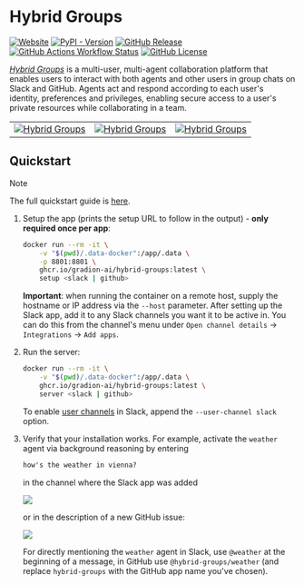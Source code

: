 # Hybrid Groups

<p align="left">
    <a href="https://gradion-ai.github.io/hybrid-groups/"><img alt="Website" src="https://img.shields.io/website?url=https%3A%2F%2Fgradion-ai.github.io%2Fhybrid-groups%2F&up_message=online&down_message=offline&label=docs"></a>
    <a href="https://pypi.org/project/hybrid-groups/"><img alt="PyPI - Version" src="https://img.shields.io/pypi/v/hybrid-groups?color=blue"></a>
    <a href="https://github.com/gradion-ai/hybrid-groups/releases"><img alt="GitHub Release" src="https://img.shields.io/github/v/release/gradion-ai/hybrid-groups"></a>
    <a href="https://github.com/gradion-ai/hybrid-groups/actions"><img alt="GitHub Actions Workflow Status" src="https://img.shields.io/github/actions/workflow/status/gradion-ai/hybrid-groups/test.yml"></a>
    <a href="https://github.com/gradion-ai/hybrid-groups/blob/main/LICENSE"><img alt="GitHub License" src="https://img.shields.io/github/license/gradion-ai/hybrid-groups?color=blueviolet"></a>
</p>

[*Hybrid Groups*](https://gradion-ai.github.io/hybrid-groups/) is a multi-user, multi-agent collaboration platform that enables users to interact with both agents and other users in group chats on Slack and GitHub. Agents act and respond according to each user's identity, preferences and privileges, enabling secure access to a user's private resources while collaborating in a team.

<table>
<tr>
<td><a href="https://gradion-ai.github.io/hybrid-groups/images/overview/overview-1.png" target="_blank"><img src="https://gradion-ai.github.io/hybrid-groups/images/overview/overview-1.png" alt="Hybrid Groups" /></a></td>
<td><a href="https://gradion-ai.github.io/hybrid-groups/images/overview/overview-2.png" target="_blank"><img src="https://gradion-ai.github.io/hybrid-groups/images/overview/overview-2.png" alt="Hybrid Groups" /></a></td>
<td><a href="https://gradion-ai.github.io/hybrid-groups/images/overview/overview-3.png" target="_blank"><img src="https://gradion-ai.github.io/hybrid-groups/images/overview/overview-3-crop.png" alt="Hybrid Groups" /></a></td>
</tr>
</table>

## Quickstart

> [!NOTE]
> The full quickstart guide is [here](https://gradion-ai.github.io/hybrid-groups/quickstart).

1. Setup the app (prints the setup URL to follow in the output) - **only required once per app**:
    ```bash
    docker run --rm -it \
        -v "$(pwd)/.data-docker":/app/.data \
        -p 8801:8801 \
        ghcr.io/gradion-ai/hybrid-groups:latest \
        setup <slack | github>
    ```
    **Important**: when running the container on a remote host, supply the hostname or IP address via the `--host` parameter. After setting up the Slack app, add it to any Slack channels you want it to be active in. You can do this from the channel's menu under `Open channel details` -> `Integrations` -> `Add apps`.

2. Run the server:
    ```bash
    docker run --rm -it \
        -v "$(pwd)/.data-docker":/app/.data \
        ghcr.io/gradion-ai/hybrid-groups:latest \
        server <slack | github>
    ```
    To enable [user channels](https://gradion-ai.github.io/hybrid-groups/app-server/#slack) in Slack, append the `--user-channel slack` option.

3. Verify that your installation works. For example, activate the `weather` agent via background reasoning by entering

    ```markdown
    how's the weather in vienna?
    ```

    in the channel where the Slack app was added

    <a href="https://gradion-ai.github.io/hybrid-groups/images/quickstart/quickstart-1.png" target="_blank"><img src="https://gradion-ai.github.io/hybrid-groups/images/quickstart/quickstart-1.png" class="thumbnail"></a>

    or in the description of a new GitHub issue:

    <a href="https://gradion-ai.github.io/hybrid-groups/images/quickstart/quickstart-2.png" target="_blank"><img src="https://gradion-ai.github.io/hybrid-groups/images/quickstart/quickstart-2.png" class="thumbnail"></a>

    For directly mentioning the `weather` agent in Slack, use `@weather` at the beginning of a message, in GitHub use `@hybrid-groups/weather` (and replace `hybrid-groups` with the GitHub app name you've chosen).

